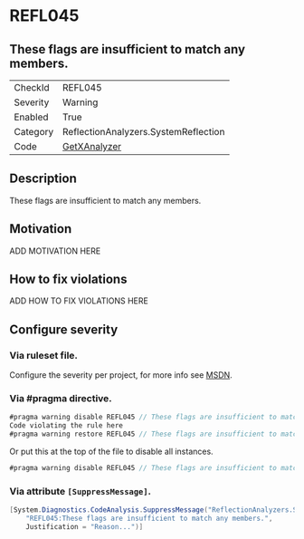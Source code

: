 # REFL045
## These flags are insufficient to match any members.

<!-- start generated table -->
<table>
  <tr>
    <td>CheckId</td>
    <td>REFL045</td>
  </tr>
  <tr>
    <td>Severity</td>
    <td>Warning</td>
  </tr>
  <tr>
    <td>Enabled</td>
    <td>True</td>
  </tr>
  <tr>
    <td>Category</td>
    <td>ReflectionAnalyzers.SystemReflection</td>
  </tr>
  <tr>
    <td>Code</td>
    <td><a href="https://github.com/DotNetAnalyzers/ReflectionAnalyzers/blob/master/ReflectionAnalyzers/NodeAnalzers/GetXAnalyzer.cs">GetXAnalyzer</a></td>
  </tr>
</table>
<!-- end generated table -->

## Description

These flags are insufficient to match any members.

## Motivation

ADD MOTIVATION HERE

## How to fix violations

ADD HOW TO FIX VIOLATIONS HERE

<!-- start generated config severity -->
## Configure severity

### Via ruleset file.

Configure the severity per project, for more info see [MSDN](https://msdn.microsoft.com/en-us/library/dd264949.aspx).

### Via #pragma directive.
```C#
#pragma warning disable REFL045 // These flags are insufficient to match any members.
Code violating the rule here
#pragma warning restore REFL045 // These flags are insufficient to match any members.
```

Or put this at the top of the file to disable all instances.
```C#
#pragma warning disable REFL045 // These flags are insufficient to match any members.
```

### Via attribute `[SuppressMessage]`.

```C#
[System.Diagnostics.CodeAnalysis.SuppressMessage("ReflectionAnalyzers.SystemReflection", 
    "REFL045:These flags are insufficient to match any members.", 
    Justification = "Reason...")]
```
<!-- end generated config severity -->